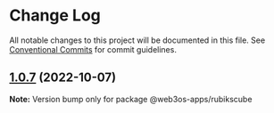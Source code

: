 # Change Log

All notable changes to this project will be documented in this file.
See [Conventional Commits](https://conventionalcommits.org) for commit guidelines.

## [1.0.7](https://github.com/web3os-org/web3os-apps/compare/@web3os-apps/rubikscube@1.0.6...@web3os-apps/rubikscube@1.0.7) (2022-10-07)

**Note:** Version bump only for package @web3os-apps/rubikscube
